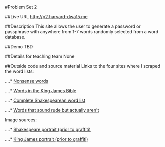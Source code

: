 #Problem Set 2

##Live URL
<http://p2.harvard-dwa15.me>

##Description
This site allows the user to generate a password or passphrase with anywhere from 1-7 words randomly selected from a word database.

##Demo
TBD

##Details for teaching team
None

##Outside code and source material
Links to the four sites where I scraped the word lists:

....* [Nonsense words](http://phrontistery.info/nonsense.html)

....* [Words in the King James Bible](http://www.apostolic-churches.net/bible/allwords/)

....* [Complete Shakespearean word list](http://en.wiktionary.org/wiki/Wiktionary:Frequency_lists/Complete_Shakespeare_wordlist)

....* [Words that sound rude but actually aren't](http://mentalfloss.com/article/58036/50-words-sound-rude-actually-arent)

Image sources:

....* [Shakespeare portrait (prior to graffiti)](http://commons.wikimedia.org/wiki/Category:Portraits_of_William_Shakespeare#mediaviewer/File:Shakespeare_Droeshout_1623.jpg)

....* [King James portrait (prior to graffiti)](http://commons.wikimedia.org/wiki/File:Portrait_of_King_James_I_%26_VI.jpg)